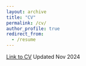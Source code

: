 ```yaml
---
layout: archive
title: "CV"
permalink: /cv/
author_profile: true
redirect_from:
  - /resume
---
```



[Link to CV](https://uppalanshuk.github.io/files/AU_CV_NOV24.pdf)
Updated Nov 2024

